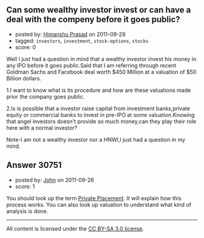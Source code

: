 ## Can some wealthy investor invest or can have a deal with the compeny before it goes public?

- posted by: [Himanshu Prasad](https://stackexchange.com/users/-1/12420-himanshu-prasad) on 2011-09-28
- tagged: `investors`, `investment`, `stock-options`, `stocks`
- score: 0

Well I just had a question in mind that a wealthy investor invest his money in any IPO before it goes public.Said that I am referring through recent Goldman Sachs and Facebook deal worth $450 Million at a valuation of $50 Billion dollars.

1.I want to know what is its procedure and how are these valuations made prior the company goes public.

2.Is is possible that a investor raise capital from investment banks,private equity or commercial banks to invest in pre-IPO at some valuation.Knowing that angel investors doesn't provide so much money,can they play their role here with a normal investor?


Note-I am not a wealthy investor nor a HNWI,I just had a question in my mind.
 


## Answer 30751

- posted by: [John](https://stackexchange.com/users/-1/13157-john) on 2011-09-28
- score: 1

<p>You should look up the term <a href="http://www.investopedia.com/terms/p/privateplacement.asp#axzz1ZEhk44BC" rel="nofollow">Private Placement</a>. It will explain how this process works. You can also look up valuation to understand what kind of analysis is done.</p>




---

All content is licensed under the [CC BY-SA 3.0 license](https://creativecommons.org/licenses/by-sa/3.0/).
